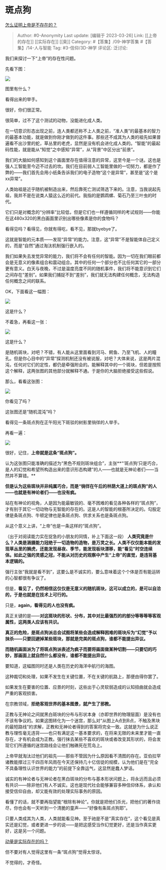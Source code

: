 # 斑点狗
[怎么证明上帝是不存在的？](https://www.zhihu.com/question/21446833/answer/545409161)

> Author: #0-Anonymity
> Last update: [编辑于 2023-03-26]
> Link: [[上帝的存在]] [[实际存在]] [[臭]]
> Category: #【答集】/09-神学答集 #【答集】/14-人与智能
> Tag: #3-信仰/3D-神学
> 评论区:
> 泛讨论:

我们来探讨一下“上帝”的存在性问题。

先看下图：

![](https://pica.zhimg.com/80/v2-c1619a49b8df19da7fe66aa2789dd20f_720w.webp?source=1940ef5c)

图里有什么？

看得出来的举手。

很好，你们很正常。

很简单，过不了这个测试的动物，没能进化成人类。

在一切意识形态出现之前，连人类都还称不上人类之前，“准人类”的最基本的智力的最基本功能，就是做到你刚才做到的这件事。那些还不成其为人类的祖先如果普遍看不出沙里的蛇，草丛里的老虎，显然是没有机会进化成人类的。“智能”的最起码性能，就是能从“知觉”之中感知“异常”，从“背景”中区分出“前景”。

我们的大脑如何感知到这个画面里存在值得注意的异常，这至今是一个谜。这也是强人工智能至今迈不过去的坎。我们在目前弱人工智能里做的一切努力，都是作了弊的——我们首先会用小纸条告诉我们的电子造物“这个是异常”，甚至是“这个是xx异常”。

人类始祖是近乎随机被制造出来，然后靠死亡测试筛选下来的。注意，当我说起先祖，我并不是在说类人猿这么近的前代。我指的是鹦鹉螺、菊石乃至三叶虫的时代。

它们只是对概念的“分辨率”比较低，但是它们也一样遵循同样的考试规则——你能在这480x320的黑白画面里识别出哪些像素是你的食物吗？

看得见吗？看得见，你就有得吃，看不见，那就byebye了。

这就是智能的元本质——发现“异常”的能力。注意，这“异常”不是智能体自己定义的，而是“自然”通过淘汰机制强行嵌入的。

我们如果失去发觉异常的能力，我们将不会有任何的智能。因为一切在我们眼前都会是无意义的像素组合和震动组合。其中的任何一个部分也不比任何其它的一部分更有意义。白天与夜晚，不过是温度亮度不同的随机事件，我们将不能意识到它们之间存在“差别”。如果我们捕捉不到“差别”，我们就无法构建任何概念，无法构造任何概念之间的联系。

OK，下面看这一幅图：

![](https://picx.zhimg.com/80/v2-1ea2922cab20829840ac02b1212a31fe_720w.webp?source=1940ef5c)

这是什么？

不着急，再看这一张：

![](https://picx.zhimg.com/80/v2-c61e548d1f27032a0fd6022f6f6cdefd_720w.webp?source=1940ef5c)

这是什么？

是随机斑块，对吧？不错，有人能从这里面看到河马、鳄鱼、乃至飞机、人的瞳孔。但是你心目中的“异常”探测机制还没有被说服，对吧？大体来说，这是两片混沌，任何对它们的定性，都仍是牵强附会的。能解释其中的一个斑块，但若是按照这个解释，这两张图的其他部分就解释不通。于是你的大脑拒绝接受这些假说。

那么，看看这张图：

![](https://picx.zhimg.com/80/v2-b72636c89652482e59178b2e8509ed93_720w.webp?source=1940ef5c)

你看见了吗？

这张图还是“随机混沌”吗？

看得见一条斑点狗在正午阳光下斑驳的树影里徜徉的人举手。

再看一遍：

![](https://picx.zhimg.com/80/v2-b72636c89652482e59178b2e8509ed93_720w.webp?source=1940ef5c)

很好，记住，**上帝就是这条“斑点狗”。**

认为这张图只能准确的描述为“黑色不规则斑块组合”，主张**“‘斑点狗’只是巧合，是人的幻觉和希望所构造出来的意识形态构建”的人——也就是无神论者们——当然并不算错。**

**但是认为这些斑块并非纯属巧合，而是“徜徉在午后的林荫大道上的斑点狗”的人——也就是有神论者们——也没有疯。**

站在有神论的视角，人是因为能最敏锐的、毫不困难的看见各种各样的“斑点狗”，才有别于其它一切动物与无智能的存在的。这是人的智能的根基所决定的。勾股定律是条斑点狗、牛顿定律也是条斑点狗、供求关系也是条斑点狗。

从这个意义上讲，“上帝”也是一条这样的“斑点狗”。

（出于对阅读能力实在捉急的小朋友的同情，补上下面这一段）
**人类究竟是什么？人类是涵摄能力冠绝于一切造物的造物，是万灵之长。人类不仅仅能本能的发现草丛里的狮虎，还能发现昼夜、季节，能发现板块漂移，能“看见”时空连续体。如此之强的灵感之冠，不能从对历史的观察中产生“上帝”的直觉，是违背基本逻辑的。**

强行主张“我就是看不到”，这要么是不诚实的，要么意味着这个个体是否有能运转的心智都很有争议了。

但是，**看见了，仍然相信这仅仅是无意义的随机斑块，这可以成立的，是可以自洽的，于是也就是在技术上可行的。**

只是，**again，看得见的人也没有疯。**

真正关键的是——**对这斑块的形状、分布，其中对比最强烈的的部分等等等等客观属性，这两类人应该有共识。**

**真正的危险，是斑点狗派总会试图将某些会造成解释困难的斑块斥为“幻觉”予以抹杀——只要回避掉某些斑块，那就是完美的斑点狗，谁都不能提出异议。**

**而随机画面派为了将斑点狗派表述为疯子而要将画面做某种切割——只要切的巧妙，那画面上就自然什么都没有，谁都不能提出异议。**

要知道，这幅图同时还是人类在历史的海洋中航行的海图。

这种裁切和处理，如果不发生在关键位置，不在关键的航路上，那便由得你罢了。

如果发生在要害的位置、应景的时刻，这些出于心灵软弱造成的认知扭曲就会造成严重的客观损害。

在宗教领域，**拒绝客观世界的基本图景，就产生了邪教。**

正教与无神论之间就黑白斑块的分布与形状本身（亦即世界的物理层面）是没有也不该有争议的。如果这图转化为一个迷宫，那么对“从图上A点到B点，不触及黑块的最短路线”的求解，正教和无神论者得到的答案将完全一致。这就是为什么说正教与理性毫无违背——也只有满足这一基本要求的，在将来无限的未来里才能一直存在，才有机会成为正教。强行抹去某些不喜欢的斑块或者改变其形状的，将会发现它们所遵循的迷宫路线会让他们触礁死在荒岛上。

上帝早就淘汰过他们的祖先——那些不管因为什么原因看不清图的存在。亚伯拉罕诸教能撑过三千四百年风雨在今天还保持几十亿信徒的规模，认为他们是在“完全不具备理性认识世界的能力”的前提下全靠运气，这显然是蠢人梦话。

诚实的有神论者与无神论者在黑白斑块的分布与基本形状问题上，将永远而且必须有共识——除非他们有人不诚实。这也是现代社会能够兼容多种信仰体系，承认和接受信仰自由，却又能有效的处理实际事务的原因。

看懂了的话，就不要再指望能“根除有神论”。你就是把他们杀光，把他们的著作烧尽，你也会有一天听到一个清脆的童声——“好像有条斑点狗耶”。

只要人类成其为人类，人类就能看见神。至于祂是不是“真实存在”，这个看见是真实还是幻觉，或者更进一步的说——是把这感受当作幻觉更好，还是当作真实更好，这是另一个问题。

[动量是实际存在的吗？](https://www.zhihu.com/question/317766244/answer/644332964?hb_wx_block=0)

但不要对有人觉得这里有一条“斑点狗”觉得太惊讶。

不觉得的，才奇怪。
